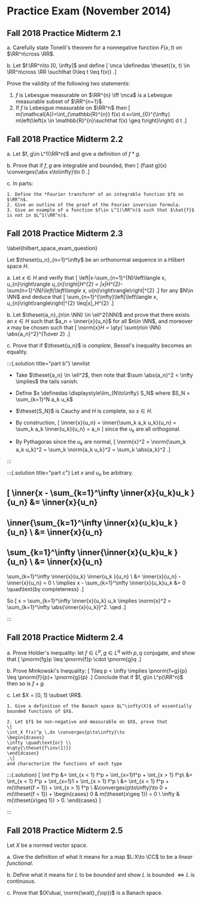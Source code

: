 # Practice Exam (November 2014)


## Fall 2018 Practice Midterm 2.1
a.
Carefully state Tonelli's theorem for a nonnegative function $F(x, t)$ on $\RR^n\cross \RR$.

b.
  Let $f:\RR^n\to [0, \infty]$ and define
\[
\mca \definedas \theset{(x, t) \in \RR^n\cross \RR \suchthat 0\leq t \leq f(x)}
.\]

  Prove the validity of the following two statements:

  1. $f$ is Lebesgue measurable on $\RR^{n} \iff \mca$ is a Lebesgue measurable subset of $\RR^{n+1}$.
  2. If $f$ is Lebesgue measurable on $\RR^n$ then
  \[
  m(\mathcal{A})=\int_{\mathbb{R}^{n}} f(x) d x=\int_{0}^{\infty} m\left(\left\{x \in \mathbb{R}^{n}\suchthat f(x) \geq t\right\}\right) d t
  .\]


## Fall 2018 Practice Midterm 2.2

a.
Let $f, g\in L^1(\RR^n)$ and give a definition of $f\ast g$.

b.
Prove that if $f, g$ are integrable and bounded, then
\[
(f\ast g)(x) \converges{\abs x\to\infty}\to 0
.\]


c. In parts:

    1. Define the *Fourier transform* of an integrable function $f$ on $\RR^n$.
    2. Give an outline of the proof of the Fourier inversion formula.
    3. Give an example of a function $f\in L^1(\RR^n)$ such that $\hat{f}$ is not in $L^1(\RR^n)$.


## Fall 2018 Practice Midterm 2.3

\label{hilbert_space_exam_question}

Let $\theset{u_n}_{n=1}^\infty$ be an orthonormal sequence in a Hilbert space $H$.

a. Let $x\in H$ and verify that 
\[
\left\|x-\sum_{n=1}^{N}\left\langle x, u_{n}\right\rangle u_{n}\right\|_H^{2} =
\|x\|_H^{2}-\sum_{n=1}^{N}\left|\left\langle x, u_{n}\right\rangle\right|^{2}
.\]
for any $N\in \NN$ and deduce that
\[
\sum_{n=1}^{\infty}\left|\left\langle x, u_{n}\right\rangle\right|^{2} \leq\|x\|_H^{2}
.\]

b. Let $\theset{a_n}_{n\in \NN} \in \ell^2(\NN)$ and prove that there exists an $x\in H$ such that $a_n = \inner{x}{u_n}$ for all $n\in \NN$, and moreover $x$ may be chosen such that 
\[
\norm{x}_H = \qty{ \sum_{n\in \NN} \abs{a_n}^2}^{1\over 2}
.\]

c. Prove that if $\theset{u_n}$ is *complete*, Bessel's inequality becomes an equality.

:::{.solution title="part b"}
\envlist

- Take $\theset{a_n} \in \ell^2$, then note that $\sum \abs{a_n}^2 < \infty \implies$ the tails vanish.

- Define $x \definedas \displaystyle\lim_{N\to\infty} S_N$ where $S_N = \sum_{k=1}^N a_k u_k$

- $\theset{S_N}$ is Cauchy and $H$ is complete, so $x\in H$.

- By construction, 
\[
\inner{x}{u_n} = \inner{\sum_k a_k u_k}{u_n} = \sum_k a_k \inner{u_k}{u_n} = a_n 
\]
since the $u_k$ are all orthogonal.

- By Pythagoras since the $u_k$ are normal,
\[
\norm{x}^2 = \norm{\sum_k a_k u_k}^2 = \sum_k \norm{a_k u_k}^2 = \sum_k \abs{a_k}^2
.\]

:::

:::{.solution title="part c"}
Let $x$ and $u_n$ be arbitrary. 

\[
\inner{x - \sum_{k=1}^\infty \inner{x}{u_k}u_k }{u_n}
&=
\inner{x}{u_n}
-
\inner{\sum_{k=1}^\infty \inner{x}{u_k}u_k }{u_n} \\
&=
\inner{x}{u_n}
-
\sum_{k=1}^\infty  \inner{\inner{x}{u_k}u_k }{u_n} \\
&=
\inner{x}{u_n}
-
\sum_{k=1}^\infty  \inner{x}{u_k} \inner{u_k }{u_n} \\
&= \inner{x}{u_n} - \inner{x}{u_n} = 0 \\
\implies 
x - \sum_{k=1}^\infty \inner{x}{u_k}u_k &= 0 \quad\text{by completeness}
.\]

So 
\[
x = \sum_{k=1}^\infty \inner{x}{u_k} u_k
\implies
\norm{x}^2 = \sum_{k=1}^\infty \abs{\inner{x}{u_k}}^2. \qed
.\]


:::

## Fall 2018 Practice Midterm 2.4

a. Prove Holder's inequality:
  let $f\in L^p, g\in L^q$ with $p, q$ conjugate, and show that
\[
\pnorm{fg}p \leq \pnorm{f}p \cdot \pnorm{g}q
.\]

b. Prove Minkowski's Inequality:
\[
1\leq p < \infty \implies \pnorm{f+g}{p} \leq \pnorm{f}{p}+ \pnorm{g}{p}
.\]
Conclude that if $f, g\in L^p(\RR^n)$ then so is $f+g$.

c. Let $X = [0, 1] \subset \RR$.

    1. Give a definition of the Banach space $L^\infty(X)$ of essentially bounded functions of $X$.

    2. Let $f$ be non-negative and measurable on $X$, prove that
    \[
    \int_X f(x)^p \,dx \converges{p\to\infty}\to
    \begin{dcases}
    \infty \quad\text{or} \\
    m\qty{\theset{f\inv(1)}}
    \end{dcases}
    ,\]
    and characterize the functions of each type


:::{.solution}
\[
\int f^p 
&= \int_{x < 1} f^p + \int_{x=1}f^p + \int_{x > 1} f^p\\
&= \int_{x < 1} f^p + \int_{x=1}1 + \int_{x > 1} f^p \\
&= \int_{x < 1} f^p + m(\theset{f = 1}) + \int_{x > 1} f^p \\
&\converges{p\to\infty}\to 0  + m(\theset{f = 1}) + 
\begin{cases} 
0 & m(\theset{x\geq 1}) = 0 \\ 
\infty & m(\theset{x\geq 1}) > 0.
\end{cases}
\] 

:::

## Fall 2018 Practice Midterm 2.5

Let $X$ be a normed vector space.

a. Give the definition of what it means for a map $L:X\to \CC$ to be a *linear functional*.

b. Define what it means for $L$ to be *bounded* and show $L$ is bounded $\iff L$ is continuous.

c. Prove that $(X\dual, \norm{\wait}_{\op})$ is a Banach space.

